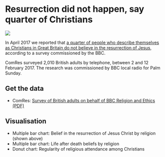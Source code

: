# Resurrection did not happen, say quarter of Christians

![](https://ichef.bbci.co.uk/news/624/cpsprodpb/ECA8/production/_95148506_chart_resurrection_birmingham.png)

In April 2017 we reported that [a quarter of people who describe themselves as Christians in Great Britain do not believe in the resurrection of Jesus](http://www.bbc.co.uk/news/uk-england-39153121), according to a survey commissioned by the BBC.

ComRes surveyed 2,010 British adults by telephone, between 2 and 12 February 2017. The research was commissioned by BBC local radio for Palm Sunday.

## Get the data

* ComRes: [Survey of British adults on behalf of BBC Religion and Ethics (PDF)](http://www.comresglobal.com/wp-content/uploads/2017/04/BBC-Religion-and-Ethics-Survey-Data-Tables-1.pdf)

## Visualisation

* Multiple bar chart: Belief in the resurrection of Jesus Christ by religion (shown above)
* Multiple bar chart: Life after death beliefs by religion
* Donut chart: Regularity of religious attendance among Christians

